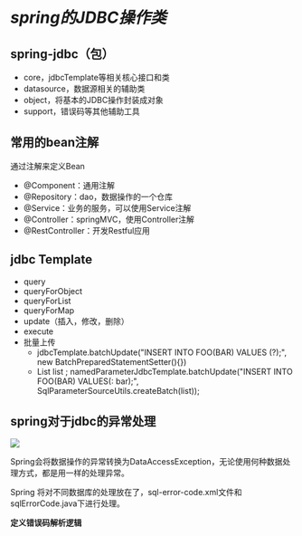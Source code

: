 # ***spring的JDBC操作类***
## spring-jdbc（包）
- core，jdbcTemplate等相关核心接口和类
- datasource，数据源相关的辅助类
- object，将基本的JDBC操作封装成对象
- support，错误码等其他辅助工具
## 常用的bean注解
通过注解来定义Bean
- @Component：通用注解
- @Repository：dao，数据操作的一个仓库
- @Service：业务的服务，可以使用Service注解
- @Controller：springMVC，使用Controller注解
- @RestController：开发Restful应用
##  jdbc   Template
- query
- queryForObject
- queryForList
- queryForMap
- update（插入，修改，删除）
- execute
- 批量上传 
  - jdbcTemplate.batchUpdate("INSERT INTO FOO(BAR) VALUES (?);", new BatchPreparedStatementSetter(){})
  - List<T> list ; namedParameterJdbcTemplate.batchUpdate("INSERT INTO FOO(BAR) VALUES(: bar);", SqlParameterSourceUtils.createBatch(list));

## spring对于jdbc的异常处理

![](/Volumes/moveDisk/files/markdown/spring_tutorial/images/jdbc_exception.png)

Spring会将数据操作的异常转换为DataAccessException，无论使用何种数据处理方式，都是用一样的处理异常。

Spring 将对不同数据库的处理放在了，sql-error-code.xml文件和sqlErrorCode.java下进行处理。

**定义错误码解析逻辑**

